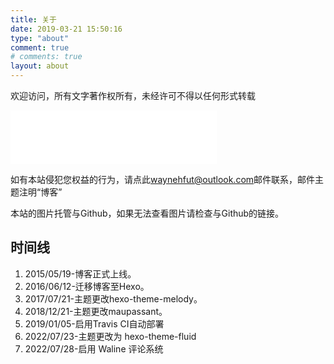 ```yaml
---
title: 关于
date: 2019-03-21 15:50:16
type: "about"
comment: true
# comments: true
layout: about
---
```


欢迎访问，所有文字著作权所有，未经许可不得以任何形式转载

<iframe frameborder="no" border="0" marginwidth="0" marginheight="0" width=330 height=86 src="//music.163.com/outchain/player?type=2&id=1353163404&auto=0&height=66"></iframe>

如有本站侵犯您权益的行为，请点此[waynehfut@outlook.com](mailto:waynehfut@outlook.com)邮件联系，邮件主题注明“博客”

本站的图片托管与Github，如果无法查看图片请检查与Github的链接。

## 时间线

1. 2015/05/19-博客正式上线。
2. 2016/06/12-迁移博客至Hexo。
3. 2017/07/21-主题更改hexo-theme-melody。
4. 2018/12/21-主题更改maupassant。
5. 2019/01/05-启用Travis CI自动部署
6. 2022/07/23-主题更改为 hexo-theme-fluid
7. 2022/07/28-启用 Waline 评论系统
